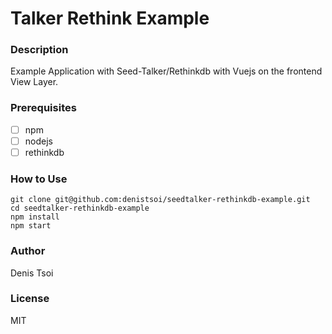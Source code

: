 # Talker Rethink Example

### Description

Example Application with Seed-Talker/Rethinkdb with Vuejs on the frontend View Layer.

### Prerequisites

- [ ] npm  
- [ ] nodejs  
- [ ] rethinkdb  

### How to Use

    git clone git@github.com:denistsoi/seedtalker-rethinkdb-example.git
    cd seedtalker-rethinkdb-example
    npm install 
    npm start

### Author

Denis Tsoi 

### License 

MIT
